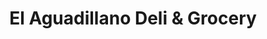 ---
title: "El Aguadillano Deli & Grocery"
url: /trenton/el-aguadillano-deli-and-grocery/
shop: deli
---